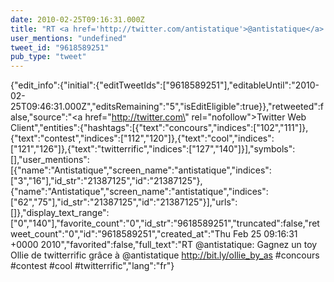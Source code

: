 ```yaml
---
date: 2010-02-25T09:16:31.000Z
title: "RT <a href='http://twitter.com/antistatique'>@antistatique</a>: Gagnez un toy Ollie de twitterrific grâce à <a href='http://twitter.com/antistatique'>@antistatique</a> http://bit.ly/ollie_by_as #concours #contest #cool #twitterrific″"
user_mentions: "undefined"
tweet_id: "9618589251"
pub_type: "tweet"
---
```

{"edit_info":{"initial":{"editTweetIds":["9618589251"],"editableUntil":"2010-02-25T09:46:31.000Z","editsRemaining":"5","isEditEligible":true}},"retweeted":false,"source":"<a href=\"http://twitter.com\" rel=\"nofollow\">Twitter Web Client</a>","entities":{"hashtags":[{"text":"concours","indices":["102","111"]},{"text":"contest","indices":["112","120"]},{"text":"cool","indices":["121","126"]},{"text":"twitterrific","indices":["127","140"]}],"symbols":[],"user_mentions":[{"name":"Antistatique","screen_name":"antistatique","indices":["3","16"],"id_str":"21387125","id":"21387125"},{"name":"Antistatique","screen_name":"antistatique","indices":["62","75"],"id_str":"21387125","id":"21387125"}],"urls":[]},"display_text_range":["0","140"],"favorite_count":"0","id_str":"9618589251","truncated":false,"retweet_count":"0","id":"9618589251","created_at":"Thu Feb 25 09:16:31 +0000 2010","favorited":false,"full_text":"RT @antistatique: Gagnez un toy Ollie de twitterrific grâce à @antistatique http://bit.ly/ollie_by_as #concours #contest #cool #twitterrific","lang":"fr"}
